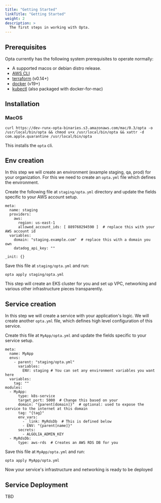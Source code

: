 ```yaml
---
title: "Getting Started"
linkTitle: "Getting Started"
weight: 2
description: >
  The first steps in working with Opta.
---
```



## Prerequisites
Opta currently has the following system prerequisites to operate normally:
* A supported macos or debian distro release.
* [AWS CLI](https://docs.aws.amazon.com/cli/latest/userguide/cli-chap-install.html)
* [terraform](https://www.terraform.io/downloads.html) (v0.14+)
* [docker](https://docker.com/products/docker-desktop) (v19+)
* [kubectl](https://kubernetes.io/docs/tasks/tools/install-kubectl/) (also packaged with 
  docker-for-mac)

## Installation
### MacOS
```
curl https://dev-runx-opta-binaries.s3.amazonaws.com/mac/0.3/opta -o /usr/local/bin/opta && chmod u+x /usr/local/bin/opta && xattr -d com.apple.quarantine /usr/local/bin/opta
```

This installs the `opta` cli.

## Env creation
In this step we will create an environment (example staging, qa, prod) for your organization.
For this we need to create an `opta.yml` file which defines the environment.

Create the following file at `staging/opta.yml` directory and update the fields specific to your AWS account setup.
```
meta:
  name: staging
  providers:
    aws:
      region: us-east-1
      allowed_account_ids: [ 889760294590 ]  # replace this with your AWS account id
  variables:
    domain: "staging.example.com"  # replace this with a domain you own
    datadog_api_key: ""

_init: {}
```
Save this file at `staging/opta.yml` and run:
```
opta apply staging/opta.yml
```

This step will create an EKS cluster for you and set up VPC, networking and various other infrastructure pieces transparently.

## Service creation
In this step we will create a service with your application's logic.
We will create another `opta.yml` file, which defines high level configuration of this service.

Create this file at `MyApp/opta.yml` and update the fields specific to your service setup.

```
meta:
  name: MyApp 
  envs:
    - parent: "staging/opta.yml"
      variables:
        ENV: staging # You can set any environment variables you want here
  variables:
    tag: ""
modules:
  - MyApp:
      type: k8s-service
      target_port: 5000  # Change this based on your
      domain: "{parent[domain]}"  # optional: used to expose the service to the internet at this domain
      tag: "{tag}"
      env_vars:
        - _link: MyRdsDb  # This is defined below
        - ENV: "{parent[name]}"
      secrets:
        - ALGOLIA_ADMIN_KEY
  - MyRdsDb:
      type: aws-rds  # Creates an AWS RDS DB for you
```

Save this file at `MyApp/opta.yml` and run:
```
opta apply MyApp/opta.yml
```
Now your service's infrastructure and networking is ready to be deployed

## Service Deployment
TBD
